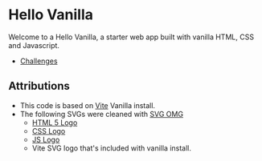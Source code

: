 # Hello Vanilla

Welcome to a Hello Vanilla, a starter web app built with vanilla HTML, CSS and Javascript.

- [Challenges](challenges.md)

## Attributions

- This code is based on [Vite](https://vitejs.dev/) Vanilla install.
- The following SVGs were cleaned with [SVG OMG](https://jakearchibald.github.io/svgomg/)
  - [HTML 5 Logo](https://www.w3.org/html/logo/)
  - [CSS Logo](https://commons.wikimedia.org/wiki/File:CSS3_logo_and_wordmark.svg)
  - [JS Logo](https://commons.wikimedia.org/wiki/File:Unofficial_JavaScript_logo_2.svg)
  - Vite SVG logo that's included with vanilla install.

